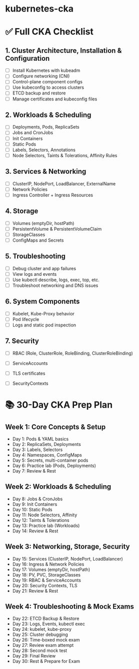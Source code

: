 # kubernetes-cka


# ✅ Full CKA Checklist

## 1. Cluster Architecture, Installation & Configuration
- [ ] Install Kubernetes with kubeadm
- [ ] Configure networking (CNI)
- [ ] Control-plane component configs
- [ ] Use kubeconfig to access clusters
- [ ] ETCD backup and restore
- [ ] Manage certificates and kubeconfig files

## 2. Workloads & Scheduling
- [ ] Deployments, Pods, ReplicaSets
- [ ] Jobs and CronJobs
- [ ] Init Containers
- [ ] Static Pods
- [ ] Labels, Selectors, Annotations
- [ ] Node Selectors, Taints & Tolerations, Affinity Rules

## 3. Services & Networking
- [ ] ClusterIP, NodePort, LoadBalancer, ExternalName
- [ ] Network Policies
- [ ] Ingress Controller + Ingress Resources

## 4. Storage
- [ ] Volumes (emptyDir, hostPath)
- [ ] PersistentVolume & PersistentVolumeClaim
- [ ] StorageClasses
- [ ] ConfigMaps and Secrets

## 5. Troubleshooting
- [ ] Debug cluster and app failures
- [ ] View logs and events
- [ ] Use kubectl describe, logs, exec, top, etc.
- [ ] Troubleshoot networking and DNS issues

## 6. System Components
- [ ] Kubelet, Kube-Proxy behavior
- [ ] Pod lifecycle
- [ ] Logs and static pod inspection

## 7. Security
- [ ] RBAC (Role, ClusterRole, RoleBinding, ClusterRoleBinding)
- [ ] ServiceAccounts
- [ ] TLS certificates
- [ ] SecurityContexts



# 📚 30-Day CKA Prep Plan

## Week 1: Core Concepts & Setup
- Day 1: Pods & YAML basics
- Day 2: ReplicaSets, Deployments
- Day 3: Labels, Selectors
- Day 4: Namespaces, ConfigMaps
- Day 5: Secrets, multi-container pods
- Day 6: Practice lab (Pods, Deployments)
- Day 7: Review & Rest

## Week 2: Workloads & Scheduling
- Day 8: Jobs & CronJobs
- Day 9: Init Containers
- Day 10: Static Pods
- Day 11: Node Selectors, Affinity
- Day 12: Taints & Tolerations
- Day 13: Practice lab (Workloads)
- Day 14: Review & Rest

## Week 3: Networking, Storage, Security
- Day 15: Services (ClusterIP, NodePort, LoadBalancer)
- Day 16: Ingress & Network Policies
- Day 17: Volumes (emptyDir, hostPath)
- Day 18: PV, PVC, StorageClasses
- Day 19: RBAC & ServiceAccounts
- Day 20: Security Contexts, TLS
- Day 21: Review & Rest

## Week 4: Troubleshooting & Mock Exams
- Day 22: ETCD Backup & Restore
- Day 23: Logs, Events, kubectl exec
- Day 24: kubelet, kube-proxy
- Day 25: Cluster debugging
- Day 26: Time-boxed mock exam
- Day 27: Review exam attempt
- Day 28: Second mock test
- Day 29: Final Review
- Day 30: Rest & Prepare for Exam
